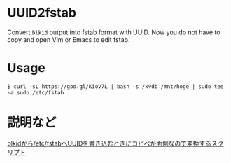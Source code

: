 # UUID2fstab
Convert `blkid` output into fstab format with UUID.
Now you do not have to copy and open Vim or Emacs to edit fstab.

# Usage

```
$ curl -sL https://goo.gl/KioV7L | bash -s /xvdb /mnt/hoge | sudo tee -a sudo /etc/fstab
```

# 説明など
[blkidから/etc/fstabへUUIDを書き込むときにコピペが面倒なので変換するスクリプト](https://qiita.com/yousan/items/53ec5fe0b40bb5226a97)
